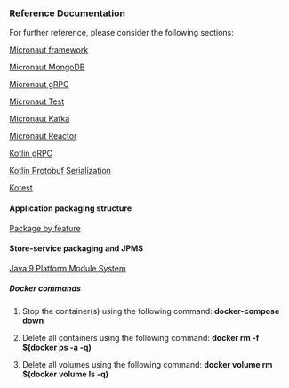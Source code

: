 ### Reference Documentation
For further reference, please consider the following sections:

[Micronaut framework](https://docs.micronaut.io/latest/guide/index.html)

[Micronaut MongoDB](https://micronaut-projects.github.io/micronaut-mongodb/latest/guide/)

[Micronaut gRPC](https://micronaut-projects.github.io/micronaut-grpc/latest/guide/index.html#server)

[Micronaut Test](https://micronaut-projects.github.io/micronaut-test/latest/guide/)

[Micronaut Kafka](https://micronaut-projects.github.io/micronaut-kafka/latest/guide/)

[Micronaut Reactor](https://micronaut-projects.github.io/micronaut-reactor/latest/guide/)

[Kotlin gRPC](https://grpc.io/docs/languages/kotlin/)

[Kotlin Protobuf Serialization](https://kotlin.github.io/kotlinx.serialization/kotlinx-serialization-protobuf/kotlinx-serialization-protobuf/kotlinx.serialization.protobuf/index.html)

[Kotest](https://kotest.io/)

#### Application packaging structure
[Package by feature](http://www.javapractices.com/topic/TopicAction.do?Id=205)

#### Store-service packaging and JPMS

[Java 9 Platform Module System](https://www.oracle.com/corporate/features/understanding-java-9-modules.html)


##### Docker commands

1. Stop the container(s) using the following command:
**docker-compose down**

2. Delete all containers using the following command:
**docker rm -f $(docker ps -a -q)**

3. Delete all volumes using the following command:
**docker volume rm $(docker volume ls -q)**